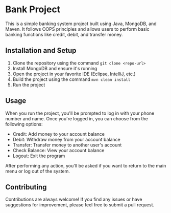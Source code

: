 # Bank Project

This is a simple banking system project built using Java, MongoDB, and Maven. It follows OOPS principles and allows users to perform basic banking functions like credit, debit, and transfer money.

## Installation and Setup

1. Clone the repository using the command `git clone <repo-url>`
2. Install MongoDB and ensure it's running
3. Open the project in your favorite IDE (Eclipse, IntelliJ, etc.)
4. Build the project using the command `mvn clean install`
5. Run the project

## Usage

When you run the project, you'll be prompted to log in with your phone number and name.
Once you're logged in, you can choose from the following options:
- Credit: Add money to your account balance
- Debit: Withdraw money from your account balance
- Transfer: Transfer money to another user's account
- Check Balance: View your account balance
- Logout: Exit the program

After performing any action, you'll be asked if you want to return to the main menu or log out of the system.

## Contributing

Contributions are always welcome! If you find any issues or have suggestions for improvement, please feel free to submit a pull request.
